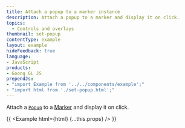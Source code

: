 ```yaml
---
title: Attach a popup to a marker instance
description: Attach a popup to a marker and display it on click.
topics:
  - Controls and overlays
thumbnail: set-popup
contentType: example
layout: example
hideFeedback: true
language:
- JavaScript
products:
- Goong GL JS
prependJs:
- "import Example from '../../components/example';"
- "import html from './set-popup.html';"
---
```


Attach a [`Popup`](https://docs.goong.io/goong-js-docs/api/markers/#popup) to a [Marker](https://docs.goong.io/goong-js-docs/api/markers/#marker) and display it on click.

{{ <Example html={html} {...this.props} /> }}
